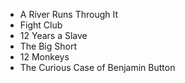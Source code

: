 - A River Runs Through It
- Fight Club
- 12 Years a Slave
- The Big Short
- 12 Monkeys
- The Curious Case of Benjamin Button
